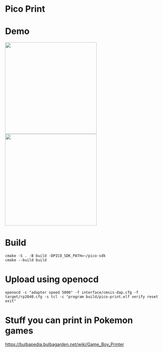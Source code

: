 # Pico Print

# Demo

[<img src="https://pbs.twimg.com/ext_tw_video_thumb/1738269215545565184/pu/img/PkhuoRE5ivJ-Zg5g.jpg" width="300">](https://twitter.com/i/status/1738269349029298260 "GameBoy Advance + ESC/POS printer") [<img src="https://pbs.twimg.com/ext_tw_video_thumb/1736400191505268737/pu/img/FthXAz-TmQqJOZZc.jpg" width="300">](https://twitter.com/i/status/1736402230712926590 "Analogue Pocket + USB printer")


# Build

```
cmake -S . -B build -DPICO_SDK_PATH=~/pico-sdk
cmake --build build
```

# Upload using openocd

```
openocd -c "adapter speed 5000" -f interface/cmsis-dap.cfg -f target/rp2040.cfg -s tcl -c "program build/pico-print.elf verify reset exit"
```

# Stuff you can print in Pokemon games
https://bulbapedia.bulbagarden.net/wiki/Game_Boy_Printer
